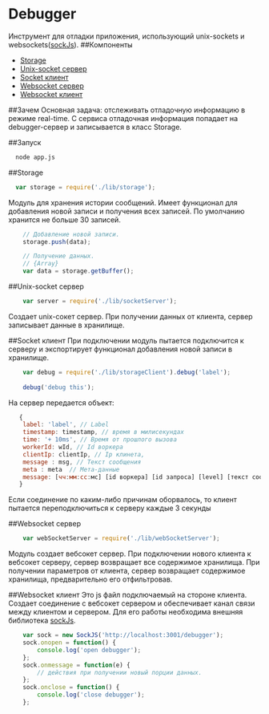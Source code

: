 # Debugger
Инструмент для отладки приложения, использующий unix-sockets и websockets([sockJs](http://sockjs.org)).
##Компоненты
* [Storage](#storage)
* [Unix-socket сервер](#unix-socket-сервер)
* [Socket клиент](#socket-клиент)
* [Websocket сервер](#websocket-сервер)
* [Websocket клиент](#websocket-клиент)

##Зачем
Основная задача: отслеживать отладочную информацию в режиме real-time.
С сервиса отладочная информация попадает на debugger-сервер и записывается в класс Storage.


##Запуск
``` bash
  node app.js
```


##Storage
``` js
  var storage = require('./lib/storage');
```
Модуль для хранения истории сообщений. Имеет функционал для добавления новой записи и получения всех записей.
По умолчанию хранится не больше 30 записей.


``` js
    // Добавление новой записи.
    storage.push(data);
```

``` js
    // Получение данных.
    // {Array}
    var data = storage.getBuffer(); 
```
 
##Unix-socket сервер
``` js
    var server = require('./lib/socketServer');
```
Создает unix-сокет сервер. При получении данных от клиента, сервер записывает данные в хранилище.

##Socket клиент
При подключении модуль пытается подключится к серверу и экспортирует функционал добавления новой записи в хранилище.
``` js
    var debug = require('./lib/storageClient').debug('label');
    
    debug('debug this');
```

На сервер передается объект:
``` js
   {
   	label: 'label', // Label
   	timestamp: timestamp, // время в милисекундах
   	time: '+ 10ms', // Время от прошлого вызова
   	workerId: wId, // Id воркера 
	clientIp: clientIp, // Ip клинета,
	message : msg, // Текст сообщения
	meta : meta  // Мета-данные  
	message: [чч:мм:сс:мс] [id воркера] [id запроса] [level] [текст сообщения] [мета-данные]
   }
```

Если соединение по каким-либо причинам оборвалось, то клиент пытается переподключиться к серверу каждые 3 секунды 


##Websocket сервер
``` js
    var webSocketServer = require('./lib/webSocketServer');
```
Модуль создает вебсокет сервер.
При подключении нового клиента к вебсокет серверу, сервер возвращает все содержимое хранилища.
При получении параметров от клиента, сервер возвращает содержимое хранилища, предварительно его отфильтровав.


##Websocket клиент
Это js файл подключаемый на стороне клиента. Создает соединение с вебсокет сервером и обеспечивает канал связи между клиентом и сервером.
Для его работы необходима внешняя библиотека [sockJs](http://sockjs.org).


``` js
    var sock = new SockJS('http://localhost:3001/debugger');
    sock.onopen = function() {
        console.log('open debugger');
    };
    sock.onmessage = function(e) {
        // действия при получении новый порции данных.
    };
    sock.onclose = function() {
        console.log('close debugger');
    };
```
